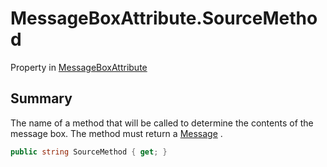 # MessageBoxAttribute.SourceMethod

Property in [MessageBoxAttribute](/docs/api/csharp/yarn.unity.attributes.messageboxattribute.md)

## Summary


The name of a method that will be called to determine the contents
of the message box. The method must return a  [Message](yarn.unity.attributes.messageboxattribute.message.md) .


```csharp
public string SourceMethod { get; }
```

